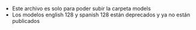 * Este archivo es solo para poder subir la carpeta models
* Los modelos english 128 y spanish 128 están deprecados y ya no están publicados
